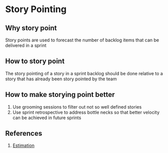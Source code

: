 # Story Pointing

## Why story point

Story points are used to forecast the number of backlog items that can be delivered in a sprint

##  How to story point

The story pointing of a story in a sprint backlog should be done relative to a story that has already been story pointed by the team

##  How to make storying point better

 1. Use grooming sessions to filter out not so well defined stories
 2. Use sprint retrospective to address bottle necks so that better velocity can be achieved in future sprints


## References

 1. [Estimation](http://www.agilenutshell.com/episodes/3-estimation)
